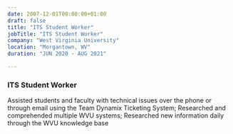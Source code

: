 ```yaml
---
date: 2007-12-01T00:00:00+01:00
draft: false
title: "ITS Student Worker"
jobTitle: "ITS Student Worker"
company: "West Virginia University"
location: "Morgantown, WV"
duration: "JUN 2020 - AUG 2021"

---
```

### ITS Student Worker

Assisted students and faculty with technical issues over the phone or through email using the Team Dynamix Ticketing System; Researched and comprehended multiple WVU systems; Researched new information daily through the WVU knowledge base 